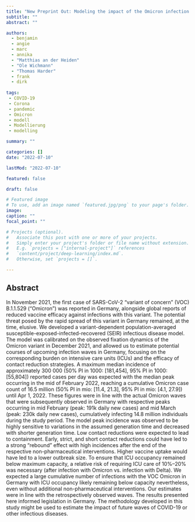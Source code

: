 ```yaml
---
title: "New Preprint Out: Modeling the impact of the Omicron infection wave in Germany"
subtitle: ""
abstract: ""

authors:
  - benjamin
  - angie
  - marc
  - annika
  - "Matthias an der Heiden"
  - "Ole Wichmann"
  - "Thomas Harder"
  - frank
  - dirk
  
tags:
 - COVID-19
 - Corona
 - pandemic
 - Omicron
 - modell
 - Modellierung
 - modelling

summary: ""

categories: []
date: "2022-07-10"

lastMod: "2022-07-10"

featured: false

draft: false

# Featured image
# To use, add an image named `featured.jpg/png` to your page's folder.
image:
caption: ""
focal_point: ""

# Projects (optional).
#   Associate this post with one or more of your projects.
#   Simply enter your project's folder or file name without extension.
#   E.g. `projects = ["internal-project"]` references
#   `content/project/deep-learning/index.md`.
#   Otherwise, set `projects = []`.

---
```


## Abstract

In November 2021, the first case of SARS-CoV-2 “variant of concern” (VOC) B.1.1.529 (“Omicron”) was reported in Germany, alongside global reports of reduced vaccine efficacy against infections with this variant. The potential threat posed by the rapid spread of this variant in Germany remained, at the time, elusive.
We developed a variant-dependent population-averaged susceptible-exposed-infected-recovered (SEIR) infectious disease model. The model was calibrated on the observed fixation dynamics of the Omicron variant in December 2021, and allowed us to estimate potential courses of upcoming infection waves in Germany, focusing on the corresponding burden on intensive care units (ICUs) and the efficacy of contact reduction strategies. A maximum median incidence of approximately 300 000 (50% PI in 1000: [181,454], 95% PI in 1000: [55,804]) reported cases per day was expected with the median peak occurring in the mid of February 2022, reaching a cumulative Omicron case count of 16.5 million (50% PI in mio: [11.4, 21.3], 95% PI in mio: [4.1, 27.9]) until Apr 1, 2022. These figures were in line with the actual Omicron waves that were subsequently observed in Germany with respective peaks occurring in mid February (peak: 191k daily new cases) and mid March (peak: 230k daily new cases), cumulatively infecting 14.8 million individuals during the study period. The model peak incidence was observed to be highly sensitive to variations in the assumed generation time and decreased with shorter generation time. Low contact reductions were expected to lead to containment. Early, strict, and short contact reductions could have led to a strong “rebound” effect with high incidences after the end of the respective non-pharmaceutical interventions. Higher vaccine uptake would have led to a lower outbreak size. To ensure that ICU occupancy remained below maximum capacity, a relative risk of requiring ICU care of 10%–20% was necessary (after infection with Omicron vs. infection with Delta).
We expected a large cumulative number of infections with the VOC Omicron in Germany with ICU occupancy likely remaining below capacity nevertheless, even without additional non-pharmaceutical interventions. Our estimates were in line with the retrospectively observed waves. The results presented here informed legislation in Germany. The methodology developed in this study might be used to estimate the impact of future waves of COVID-19 or other infectious diseases.

